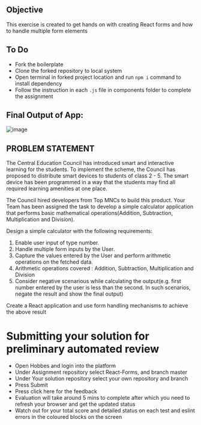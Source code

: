 ## Objective
This exercise is created to get hands on with creating React forms and how to handle multiple form elements

## To Do
- Fork the boilerplate
- Clone the forked repository to local system
- Open terminal in forked project location and run `npm i` command to install dependency
- Follow the instruction in each `.js` file in components folder to complete the assignment

## Final Output of App:

![image](output.png)

## PROBLEM STATEMENT

The Central Education Council has introduced smart and interactive learning for the students. To implement the scheme, the Council has proposed to distribute smart devices to students of class 2 - 5. The smart device has been programmed in a way that the students may find all required learning amenities at one place. 

The Council hired developers from Top MNCs to build this product. Your Team has been assigned the task to develop a simple calculator application that performs basic mathematical operations(Addition, Subtraction, Multiplication and Division).

Design a simple calculator with the following requirements:
1. Enable user input of type number.
2. Handle multiple form inputs by the User.
3. Capture the values entered by the User and perform arithmetic operations on the fetched data.
4. Arithmetic operations covered : Addition, Subtraction, Multiplication and Division
5. Consider negative scenarious while calculating the output(e.g. first number entered by the user is less than the second. In such scenarios, negate the result and show the final output)

Create a React application and use form handling mechanisms to achieve the above result

# Submitting your solution for preliminary automated review
- Open Hobbes and login into the platform
- Under Assignment repository select React-Forms, and branch master
- Under Your solution repository select your own repository and branch
- Press Submit
- Press click here for the feedback
- Evaluation will take around 5 mins to complete after which you need to refresh your browser and get the updated status
- Watch out for your total score and detailed status on each test and eslint errors in the coloured blocks on the screen